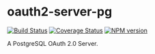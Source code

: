 # oauth2-server-pg

[![Build Status](https://travis-ci.org/npm/oauth2-server-pg.svg)](https://travis-ci.org/npm/oauth2-server-pg)
[![Coverage Status](https://coveralls.io/repos/github/npm/oauth2-server-pg/badge.svg?branch=master)](https://coveralls.io/r/npm/oauth2-server-pg?branch=master)
[![NPM version](https://img.shields.io/npm/v/oauth2-server-pg.svg)](https://www.npmjs.com/package/oauth2-server-pg)

A PostgreSQL OAuth 2.0 Server.
